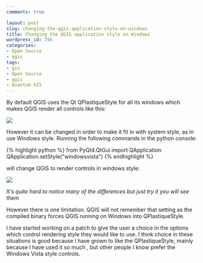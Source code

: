 ```yaml
---
comments: true

layout: post
slug: changing-the-qgis-application-style-on-windows
title: Changing the QGIS application style on Windows
wordpress_id: 756
categories:
- Open Source
- qgis
tags:
- gis
- Open Source
- qgis
- Quantum GIS
---
```


By default QGIS uses the Qt QPlastiqueStyle for all its windows which makes QGIS render all controls like this:

[![](http://woostuff.files.wordpress.com/2011/07/qplastiquestyle.png)](http://woostuff.files.wordpress.com/2011/07/qplastiquestyle.png)

However it can be changed in order to make it fit in with system style, as in use Windows style. Running the following commands in the python console:

{% highlight python %}
from PyQt4.QtGui import QApplication
QApplication.setStyle("windowsvista")
{% endhighlight %}

will change QGIS to render controls in windows style:

[![](http://woostuff.files.wordpress.com/2011/07/qwindowsstyle.png)](http://woostuff.files.wordpress.com/2011/07/qwindowsstyle.png)

_It's quite hard to notice many of the differences but just try it you will see them_

However there is one limitation. QGIS will not remember that setting as the compiled binary forces QGIS running on Windows into QPlastiqueStyle.

I have started working on a patch to give the user a choice in the options which control rendering style they would like to use. I think choice in these situations is good because I have grown to like the QPlastiqueStyle, mainly because I have used it so much , but other people I know prefer the Windows Vista style controls.
